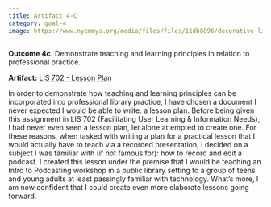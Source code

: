 ```yaml
---
title: Artifact 4-C
category: goal-4
image: https://www.nyemmys.org/media/files/files/11db8896/decorative-line-break-29.png
---
```


**Outcome 4c.** Demonstrate teaching and learning principles in relation to professional practice.

**Artifact:** [LIS 702 - Lesson Plan](https://docs.google.com/document/d/1sOF1lHllqhrC-Nvk0raIv6zRF4WhecxUUIey-myU7xE/edit?usp=sharing)

In order to demonstrate how teaching and learning principles can be incorporated into professional library practice, I have chosen a document I never expected I would be able to write: a lesson plan. Before being given this assignment in LIS 702 (Facilitating User Learning & Information Needs), I had never even seen a lesson plan, let alone attempted to create one. For these reasons, when tasked with writing a plan for a practical lesson that I would actually have to teach via a recorded presentation, I decided on a subject I was familiar with (if not famous for): how to record and edit a podcast. I created this lesson under the premise that I would be teaching an Intro to Podcasting workshop in a public library setting to a group of teens and young adults at least passingly familiar with technology. What’s more, I am now confident that I could create even more elaborate lessons going forward.